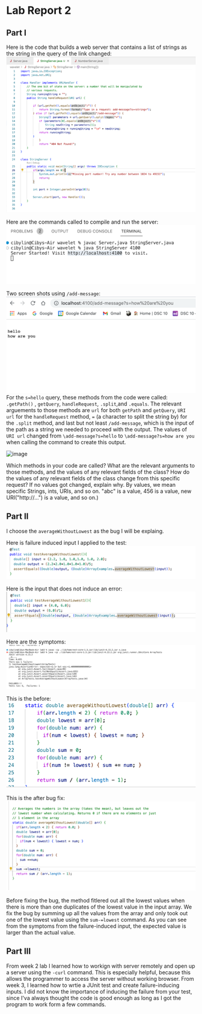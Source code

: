 # Lab Report 2

## Part I 
Here is the code that builds a web server that contains a list of strings as the string in the query of the link changed:
![image](StringServerCode.png)

Here are the commands called to compile and run the server:
![image](StringServerCommand.png)

Two screen shots using `/add-message`:
![image](StringServerHRU.png)
For the `s=hello` query, these methods from the code were called: `.getPath()` , `getQuery`, `handleRequest`, `.split`,and `.equals`.
The relevant arguements to those methods are `url` for both `getPath` and `getQuery`, `URI url` for the  `handleRequest` method, `=` (a character to split the string by) for the `.split` method, and last but not least `/add-message`, which is the input of the path as a string we needed to proceed with the output. The values of `URI url` changed from `\add-message?s=hello` to `\add-message?s=how are you` when calling the command to create this output.

![image]()


Which methods in your code are called?
What are the relevant arguments to those methods, and the values of any relevant fields of the class?
How do the values of any relevant fields of the class change from this specific request? If no values got changed, explain why.
By values, we mean specific Strings, ints, URIs, and so on. "abc" is a value, 456 is a value, new URI("http://...") is a value, and so on.)

## Part II

I choose the `averageWithoutLowest` as the bug I will be explaing. 

Here is failure induced input I applied to the test:
![image](failure_induced.png)

Here is the input that does not induce an error:
![image](no_failure.png)

Here are the symptoms:
![image](symptoms.png)

This is the before:
![image](before_bugfix.png)

This is the after bug fix:
![image](fixed.png)

Before fixing the bug, the method fitlered out all the lowest values when there is more than one duplicates of the lowest value in the input array. We fix the bug by summing up all the values from the array and only took out one of the lowest value using the `sum-=lowest` command. As you can see from the symptoms from the failure-induced input, the expected value is larger than the actual value. 


## Part III
From week 2 lab I learned how to workign with server remotely and open up a server using the `-curl` command. This is especially helpful, because this allows the programmer to access the server without working browser. From week 3, I learned how to wrtie a JUnit test and create failure-inducing inputs. I did not know the importance of inducing the failure from your test, since I'va always thought the code is good enough as long as I got the program to work form a few commands.
